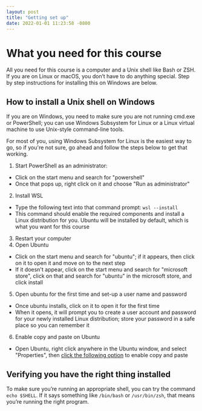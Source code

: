 ```yaml
---
layout: post
title: "Getting set up"
date: 2022-01-01 11:23:58 -0800
---
```


# What you need for this course

All you need for this course is a computer and a Unix shell like Bash or ZSH. If you are on Linux or macOS, you don’t have to do anything special. Step by step instructions for installing this on Windows are below.

## How to install a Unix shell on Windows

If you are on Windows, you need to make sure you are not running cmd.exe or PowerShell; you can use Windows Subsystem for Linux or a Linux virtual machine to use Unix-style command-line tools.

For most of you, using Windows Subsystem for Linux is the easiest way to go, so if you're not sure, go ahead and follow the steps below to get that working.

1. Start PowerShell as an administrator: 
* Click on the start menu and search for "powershell"
* Once that pops up, right click on it and choose "Run as administrator"
2. Install WSL
* Type the following text into that command prompt: `wsl --install`
* This command should enable the required components and install a Linux distribution for you. Ubuntu will be installed by default, which is what you want for this course
3. Restart your computer
4. Open Ubuntu
* Click on the start menu and search for "ubuntu"; if it appears, then click on it to open it and move on to the next step
* If it doesn't appear, click on the start menu and search for "microsoft store", click on that and search for "ubuntu" in the microsoft store, and click install
5. Open ubuntu for the first time and set-up a user name and password
* Once ubuntu installs, click on it to open it for the first time
* When it opens, it will prompt you to create a user account and password for your newly installed Linux distribution; store your password in a safe place so you can remember it
6. Enable copy and paste on Ubuntu
* Open Ubuntu, right click anywhere in the Ubuntu window, and select "Properties", then [click the following option](https://devblogs.microsoft.com/commandline/copy-and-paste-arrives-for-linuxwsl-consoles/) to enable copy and paste


## Verifying you have the right thing installed

To make sure you’re running an appropriate shell, you can try the command `echo $SHELL`. If it says something like `/bin/bash` or `/usr/bin/zsh`, that means you’re running the right program.
